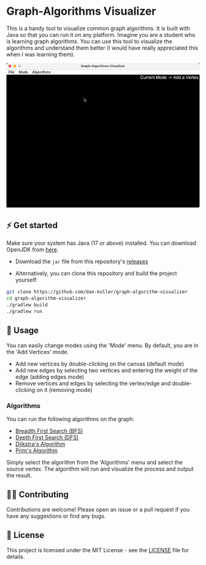 # Graph-Algorithms Visualizer

This is a handy tool to visualize common graph algorithms. It is built with Java so that you can run it on any platform.
Imagine you are a student who is learning graph algorithms. You can use this tool to visualize the algorithms and
understand them better (I would have really appreciated this when I was learning them).

![Graph Algorithms Visualizer](./images/visualizer.gif)

## ⚡️ Get started

Make sure your system has Java (17 or above) installed. You can download OpenJDK
from [here](https://openjdk.java.net/install/).

- Download the `jar` file from this
  repository's [releases](https://github.com/dan-koller/graph-algorithm-visualizer/releases/tag/v1.0-beta)

- Alternatively, you can clone this repository and build the project yourself:

```bash
git clone https://github.com/dan-koller/graph-algorithm-visualizer
cd graph-algorithm-visualizer
./gradlew build
./gradlew run
```

## 🚀 Usage

You can easily change modes using the 'Mode' menu. By default, you are in the 'Add Vertices' mode.

- Add new vertices by double-clicking on the canvas (default mode)
- Add new edges by selecting two vertices and entering the weight of the edge (adding edges mode)
- Remove vertices and edges by selecting the vertex/edge and double-clicking on it (removing mode)

### Algorithms

You can run the following algorithms on the graph:

- [Breadth First Search (BFS)](https://en.wikipedia.org/wiki/Breadth-first_search)
- [Depth First Search (DFS)](https://en.wikipedia.org/wiki/Depth-first_search)
- [Dijkstra's Algorithm](https://en.wikipedia.org/wiki/Dijkstra%27s_algorithm)
- [Prim's Algorithm](https://en.wikipedia.org/wiki/Prim%27s_algorithm)

Simply select the algorithm from the 'Algorithms' menu and select the source vertex. The algorithm will run and
visualize the process and output the result.

## 👨‍💻 Contributing

Contributions are welcome! Please open an issue or a pull request if you have any suggestions or find any bugs.

## 📝 License

This project is licensed under the MIT License - see the [LICENSE](./LICENSE) file for details.
